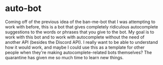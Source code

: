 # auto-bot
Coming off of the previous idea of the ban-me-bot that I was attempting to work with before, this is a bot that gives completely ridiculous autocomplete suggestions to the words or phrases that you give to the bot. My goal is to work with this bot and to work with autocomplete without the need of another API (besides the Discord API). I really want to be able to understand how it would work, and maybe I could use this as a template for other people when they're making autocomplete-related bots themselves? The quarantine has given me so much time to learn new things.
